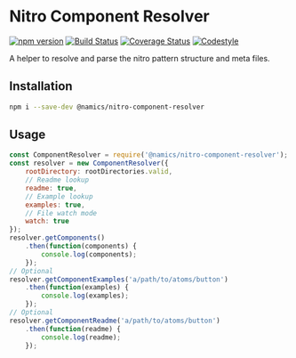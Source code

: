 # Nitro Component Resolver
[![npm version](https://badge.fury.io/js/%40namics%2Fnitro-component-resolver.svg)](https://badge.fury.io/js/%40namics%2Fnitro-component-resolver)
[![Build Status](https://travis-ci.org/namics/nitro-component-resolver.svg?branch=master)](https://travis-ci.org/namics/nitro-component-resolver)
[![Coverage Status](https://coveralls.io/repos/github/namics/nitro-component-resolver/badge.svg?branch=master)](https://coveralls.io/github/namics/nitro-component-resolver?branch=master)
[![Codestyle](https://img.shields.io/badge/codestyle-namics-green.svg)](https://github.com/namics/eslint-config-namics)

A helper to resolve and parse the nitro pattern structure and meta files.

## Installation

```bash
npm i --save-dev @namics/nitro-component-resolver
```

## Usage

```js
const ComponentResolver = require('@namics/nitro-component-resolver');
const resolver = new ComponentResolver({
    rootDirectory: rootDirectories.valid,
    // Readme lookup
    readme: true,
    // Example lookup
    examples: true,
    // File watch mode
    watch: true
});
resolver.getComponents()
    .then(function(components) {
        console.log(components);
    });
// Optional
resolver.getComponentExamples('a/path/to/atoms/button')
    .then(function(examples) {
        console.log(examples);
    });
// Optional
resolver.getComponentReadme('a/path/to/atoms/button')
    .then(function(readme) {
        console.log(readme);
    });
```
